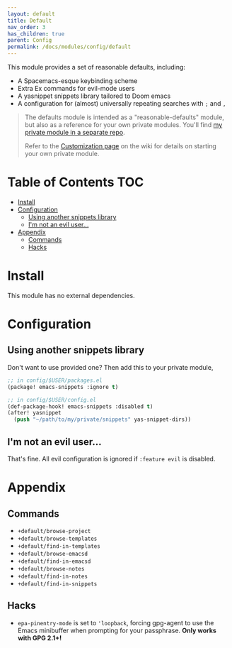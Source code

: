 ```yaml
---
layout: default
title: Default
nav_order: 3
has_children: true
parent: Config
permalink: /docs/modules/config/default
---
```


This module provides a set of reasonable defaults, including:

  - A Spacemacs-esque keybinding scheme
  - Extra Ex commands for evil-mode users
  - A yasnippet snippets library tailored to Doom emacs
  - A configuration for (almost) universally repeating searches with `;`
    and `,`

> The defaults module is intended as a "reasonable-defaults" module, but
> also as a reference for your own private modules. You'll find [my
> private module in a separate
> repo](https://github.com/hlissner/doom-emacs-private).
> 
> Refer to the [Customization
> page](https://github.com/hlissner/doom-emacs/wiki/Customization) on
> the wiki for details on starting your own private module.

# Table of Contents <span class="tag" data-tag-name="TOC"><span class="smallcaps">TOC</span></span>

  - [Install](#install)
  - [Configuration](#configuration)
      - [Using another snippets
        library](#using-another-snippets-library)
      - [I'm not an evil user…](#im-not-an-evil-user)
  - [Appendix](#appendix)
      - [Commands](#commands)
      - [Hacks](#hacks)

# Install

This module has no external dependencies.

# Configuration

## Using another snippets library

Don't want to use provided one? Then add this to your private module,

``` commonlisp
;; in config/$USER/packages.el
(package! emacs-snippets :ignore t)

;; in config/$USER/config.el
(def-package-hook! emacs-snippets :disabled t)
(after! yasnippet
  (push "~/path/to/my/private/snippets" yas-snippet-dirs))
```

## I'm not an evil user…

That's fine. All evil configuration is ignored if `:feature evil` is
disabled.

# Appendix

## Commands

  - `+default/browse-project`
  - `+default/browse-templates`
  - `+default/find-in-templates`
  - `+default/browse-emacsd`
  - `+default/find-in-emacsd`
  - `+default/browse-notes`
  - `+default/find-in-notes`
  - `+default/find-in-snippets`

## Hacks

  - `epa-pinentry-mode` is set to `'loopback`, forcing gpg-agent to use
    the Emacs minibuffer when prompting for your passphrase. **Only
    works with GPG 2.1+\!**
